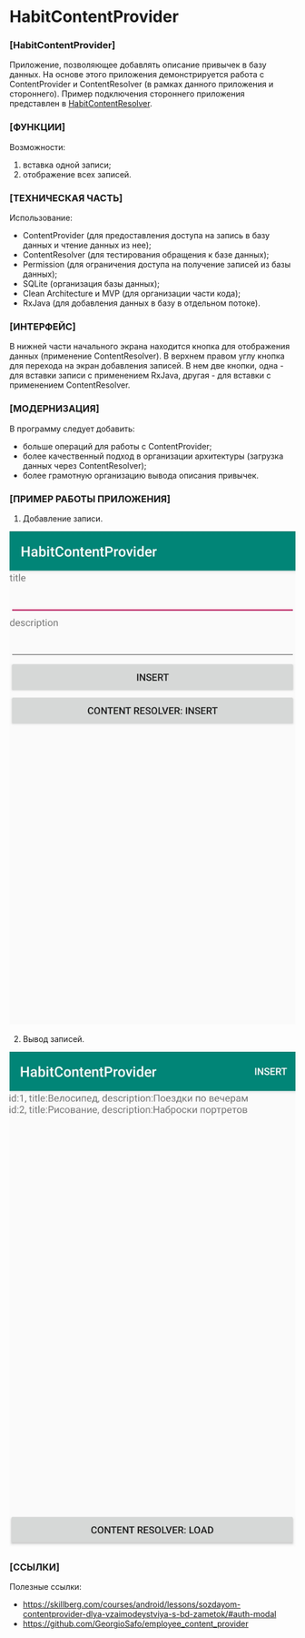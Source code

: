# HabitContentProvider

### [HabitContentProvider]

Приложение, позволяющее добавлять описание привычек в базу данных.
На основе этого приложения демонстрируется работа с ContentProvider и ContentResolver (в рамках данного приложения и стороннего).
Пример подключения стороннего приложения представлен в [HabitContentResolver](https://github.com/SergeyKozhukhov/HabitContentResolver).

### [ФУНКЦИИ]

Возможности:

1. вставка одной записи;
2. отображение всех записей.

### [ТЕХНИЧЕСКАЯ ЧАСТЬ]

Использование:

- ContentProvider (для предоставления доступа на запись в базу данных и чтение данных из нее);
- ContentResolver (для тестирования обращения к базе данных);
- Permission (для ограничения доступа на получение записей из базы данных);
- SQLite (организация базы данных);
- Clean Architecture и MVP (для организации части кода);
- RxJava (для добавления данных в базу в отдельном потоке).

### [ИНТЕРФЕЙС]

В нижней части начального экрана находится кнопка для отображения данных (применение ContentResolver).
В верхнем правом углу кнопка для перехода на экран добавления записей. В нем две кнопки, одна - для вставки записи с применением RxJava, другая - для вставки с применением ContentResolver. 

### [МОДЕРНИЗАЦИЯ]

В программу следует добавить:

- больше операций для работы с ContentProvider;
- более качественный подход в организации архитектуры (загрузка данных через ContentResolver);
- более грамотную организацию вывода описания привычек.

### [ПРИМЕР РАБОТЫ ПРИЛОЖЕНИЯ]

1. Добавление записи.

![Image alt](/scr/01_01.jpg)

2. Вывод записей.

![Image alt](/scr/01_02.jpg)


### [ССЫЛКИ]

Полезные ссылки:

- https://skillberg.com/courses/android/lessons/sozdayom-contentprovider-dlya-vzaimodeystviya-s-bd-zametok/#auth-modal
- https://github.com/GeorgioSafo/employee_content_provider
